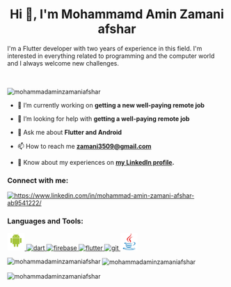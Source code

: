 <h1 align="center">Hi 👋, I'm Mohammamd Amin Zamani afshar</h1>
I'm a Flutter developer with two years of experience in this field. I'm interested in everything related to 
programming and the computer world and I always welcome new challenges.<br /> 
<br/><br/>



<p align="left"> <img src="https://komarev.com/ghpvc/?username=mohammadaminzamaniafshar&label=Profile%20views&color=0e75b6&style=flat" alt="mohammadaminzamaniafshar" /> </p>



- 🔭 I’m currently working on **getting a new well-paying remote job**

- 🤝 I’m looking for help with **getting a well-paying remote job**

- 💬 Ask me about **Flutter and Android**

- 📫 How to reach me **zamani3509@gmail.com**

- 📄 Know about my experiences on <strong><a href="https://www.linkedin.com/in/mohammad-amin-zamani-afshar-ab9541222/">my LinkedIn profile</a>.</strong></p>

<h3 align="left">Connect with me:</h3>
<p align="left">
<a href="https://www.linkedin.com/in/mohammad-amin-zamani-afshar-ab9541222/" target="blank"><img align="center" src="https://raw.githubusercontent.com/rahuldkjain/github-profile-readme-generator/master/src/images/icons/Social/linked-in-alt.svg" alt="https://www.linkedin.com/in/mohammad-amin-zamani-afshar-ab9541222/" height="30" width="40" /></a>
</p>

<h3 align="left">Languages and Tools:</h3>
<p align="left"> <a href="https://developer.android.com" target="_blank" rel="noreferrer"> <img src="https://raw.githubusercontent.com/devicons/devicon/master/icons/android/android-original-wordmark.svg" alt="android" width="40" height="40"/> </a> <a href="https://dart.dev" target="_blank" rel="noreferrer"> <img src="https://www.vectorlogo.zone/logos/dartlang/dartlang-icon.svg" alt="dart" width="40" height="40"/> </a> <a href="https://firebase.google.com/" target="_blank" rel="noreferrer"> <img src="https://www.vectorlogo.zone/logos/firebase/firebase-icon.svg" alt="firebase" width="40" height="40"/> </a> <a href="https://flutter.dev" target="_blank" rel="noreferrer"> <img src="https://www.vectorlogo.zone/logos/flutterio/flutterio-icon.svg" alt="flutter" width="40" height="40"/> </a> <a href="https://git-scm.com/" target="_blank" rel="noreferrer"> <img src="https://www.vectorlogo.zone/logos/git-scm/git-scm-icon.svg" alt="git" width="40" height="40"/> </a> <a href="https://www.java.com" target="_blank" rel="noreferrer"> <img src="https://raw.githubusercontent.com/devicons/devicon/master/icons/java/java-original.svg" alt="java" width="40" height="40"/> </a> </p>

<p><img align="left" src="https://github-readme-stats.vercel.app/api/top-langs?username=mohammadaminzamaniafshar&show_icons=true&locale=en&layout=compact" alt="mohammadaminzamaniafshar" /></p>

<p>&nbsp;<img align="center" src="https://github-readme-stats.vercel.app/api?username=mohammadaminzamaniafshar&show_icons=true&locale=en" alt="mohammadaminzamaniafshar" /></p>

<p><img align="center" src="https://github-readme-streak-stats.herokuapp.com/?user=mohammadaminzamaniafshar&" alt="mohammadaminzamaniafshar" /></p>
